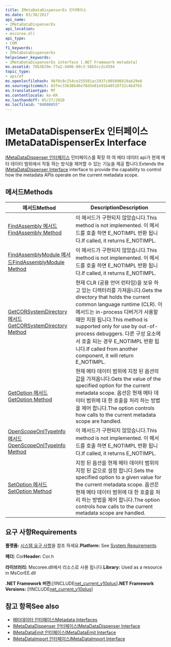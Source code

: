 ```yaml
---
title: IMetaDataDispenserEx 인터페이스
ms.date: 03/30/2017
api_name:
- IMetaDataDispenserEx
api_location:
- mscoree.dll
api_type:
- COM
f1_keywords:
- IMetaDataDispenserEx
helpviewer_keywords:
- IMetaDataDispenserEx interface [.NET Framework metadata]
ms.assetid: 78b3629e-77a2-4406-89c3-56b5cc2c4594
topic_type:
- apiref
ms.openlocfilehash: 96f0c0c254ce255581ac2937c805096918ab29e8
ms.sourcegitcommit: 03fec33630b46e78d5e81e91b40518f32c4bd7b5
ms.translationtype: MT
ms.contentlocale: ko-KR
ms.lasthandoff: 05/27/2020
ms.locfileid: "84008055"
---
```

# <a name="imetadatadispenserex-interface"></a><span data-ttu-id="2ecdb-102">IMetaDataDispenserEx 인터페이스</span><span class="sxs-lookup"><span data-stu-id="2ecdb-102">IMetaDataDispenserEx Interface</span></span>
<span data-ttu-id="2ecdb-103">[IMetaDataDispenser 인터페이스](imetadatadispenser-interface.md) 인터페이스를 확장 하 여 메타 데이터 api가 현재 메타 데이터 범위에서 작동 하는 방식을 제어할 수 있는 기능을 제공 합니다.</span><span class="sxs-lookup"><span data-stu-id="2ecdb-103">Extends the [IMetaDataDispenser Interface](imetadatadispenser-interface.md) interface to provide the capability to control how the metadata APIs operate on the current metadata scope.</span></span>  
  
## <a name="methods"></a><span data-ttu-id="2ecdb-104">메서드</span><span class="sxs-lookup"><span data-stu-id="2ecdb-104">Methods</span></span>  
  
|<span data-ttu-id="2ecdb-105">메서드</span><span class="sxs-lookup"><span data-stu-id="2ecdb-105">Method</span></span>|<span data-ttu-id="2ecdb-106">Description</span><span class="sxs-lookup"><span data-stu-id="2ecdb-106">Description</span></span>|  
|------------|-----------------|  
|[<span data-ttu-id="2ecdb-107">FindAssembly 메서드</span><span class="sxs-lookup"><span data-stu-id="2ecdb-107">FindAssembly Method</span></span>](imetadatadispenserex-findassembly-method.md)|<span data-ttu-id="2ecdb-108">이 메서드가 구현되지 않았습니다.</span><span class="sxs-lookup"><span data-stu-id="2ecdb-108">This method is not implemented.</span></span> <span data-ttu-id="2ecdb-109">이 메서드를 호출 하면 E_NOTIMPL 반환 됩니다.</span><span class="sxs-lookup"><span data-stu-id="2ecdb-109">If called, it returns E_NOTIMPL.</span></span>|  
|[<span data-ttu-id="2ecdb-110">FindAssemblyModule 메서드</span><span class="sxs-lookup"><span data-stu-id="2ecdb-110">FindAssemblyModule Method</span></span>](imetadatadispenserex-findassemblymodule-method.md)|<span data-ttu-id="2ecdb-111">이 메서드가 구현되지 않았습니다.</span><span class="sxs-lookup"><span data-stu-id="2ecdb-111">This method is not implemented.</span></span> <span data-ttu-id="2ecdb-112">이 메서드를 호출 하면 E_NOTIMPL 반환 됩니다.</span><span class="sxs-lookup"><span data-stu-id="2ecdb-112">If called, it returns E_NOTIMPL.</span></span>|  
|[<span data-ttu-id="2ecdb-113">GetCORSystemDirectory 메서드</span><span class="sxs-lookup"><span data-stu-id="2ecdb-113">GetCORSystemDirectory Method</span></span>](imetadatadispenserex-getcorsystemdirectory-method.md)|<span data-ttu-id="2ecdb-114">현재 CLR (공용 언어 런타임)을 보유 하 고 있는 디렉터리를 가져옵니다.</span><span class="sxs-lookup"><span data-stu-id="2ecdb-114">Gets the directory that holds the current common language runtime (CLR).</span></span> <span data-ttu-id="2ecdb-115">이 메서드는 in-process 디버거가 사용할 때만 지원 됩니다.</span><span class="sxs-lookup"><span data-stu-id="2ecdb-115">This method is supported only for use by out-of-process debuggers.</span></span> <span data-ttu-id="2ecdb-116">다른 구성 요소에서 호출 되는 경우 E_NOTIMPL 반환 됩니다.</span><span class="sxs-lookup"><span data-stu-id="2ecdb-116">If called from another component, it will return E_NOTIMPL.</span></span>|  
|[<span data-ttu-id="2ecdb-117">GetOption 메서드</span><span class="sxs-lookup"><span data-stu-id="2ecdb-117">GetOption Method</span></span>](imetadatadispenserex-getoption-method.md)|<span data-ttu-id="2ecdb-118">현재 메타 데이터 범위에 지정 된 옵션의 값을 가져옵니다.</span><span class="sxs-lookup"><span data-stu-id="2ecdb-118">Gets the value of the specified option for the current metadata scope.</span></span> <span data-ttu-id="2ecdb-119">옵션은 현재 메타 데이터 범위에 대 한 호출을 처리 하는 방법을 제어 합니다.</span><span class="sxs-lookup"><span data-stu-id="2ecdb-119">The option controls how calls to the current metadata scope are handled.</span></span>|  
|[<span data-ttu-id="2ecdb-120">OpenScopeOnITypeInfo 메서드</span><span class="sxs-lookup"><span data-stu-id="2ecdb-120">OpenScopeOnITypeInfo Method</span></span>](imetadatadispenserex-openscopeonitypeinfo-method.md)|<span data-ttu-id="2ecdb-121">이 메서드가 구현되지 않았습니다.</span><span class="sxs-lookup"><span data-stu-id="2ecdb-121">This method is not implemented.</span></span> <span data-ttu-id="2ecdb-122">이 메서드를 호출 하면 E_NOTIMPL 반환 됩니다.</span><span class="sxs-lookup"><span data-stu-id="2ecdb-122">If called, it returns E_NOTIMPL.</span></span>|  
|[<span data-ttu-id="2ecdb-123">SetOption 메서드</span><span class="sxs-lookup"><span data-stu-id="2ecdb-123">SetOption Method</span></span>](imetadatadispenserex-setoption-method.md)|<span data-ttu-id="2ecdb-124">지정 된 옵션을 현재 메타 데이터 범위의 지정 된 값으로 설정 합니다.</span><span class="sxs-lookup"><span data-stu-id="2ecdb-124">Sets the specified option to a given value for the current metadata scope.</span></span> <span data-ttu-id="2ecdb-125">옵션은 현재 메타 데이터 범위에 대 한 호출을 처리 하는 방법을 제어 합니다.</span><span class="sxs-lookup"><span data-stu-id="2ecdb-125">The option controls how calls to the current metadata scope are handled.</span></span>|  
  
## <a name="requirements"></a><span data-ttu-id="2ecdb-126">요구 사항</span><span class="sxs-lookup"><span data-stu-id="2ecdb-126">Requirements</span></span>  
 <span data-ttu-id="2ecdb-127">**플랫폼:** [시스템 요구 사항](../../get-started/system-requirements.md)을 참조 하세요.</span><span class="sxs-lookup"><span data-stu-id="2ecdb-127">**Platform:** See [System Requirements](../../get-started/system-requirements.md).</span></span>  
  
 <span data-ttu-id="2ecdb-128">**헤더:** Cor</span><span class="sxs-lookup"><span data-stu-id="2ecdb-128">**Header:** Cor.h</span></span>  
  
 <span data-ttu-id="2ecdb-129">**라이브러리:** Mscoree.dll에서 리소스로 사용 됩니다.</span><span class="sxs-lookup"><span data-stu-id="2ecdb-129">**Library:** Used as a resource in MsCorEE.dll</span></span>  
  
 <span data-ttu-id="2ecdb-130">**.NET Framework 버전:**[!INCLUDE[net_current_v10plus](../../../../includes/net-current-v10plus-md.md)]</span><span class="sxs-lookup"><span data-stu-id="2ecdb-130">**.NET Framework Versions:** [!INCLUDE[net_current_v10plus](../../../../includes/net-current-v10plus-md.md)]</span></span>  
  
## <a name="see-also"></a><span data-ttu-id="2ecdb-131">참고 항목</span><span class="sxs-lookup"><span data-stu-id="2ecdb-131">See also</span></span>

- [<span data-ttu-id="2ecdb-132">메타데이터 인터페이스</span><span class="sxs-lookup"><span data-stu-id="2ecdb-132">Metadata Interfaces</span></span>](metadata-interfaces.md)
- [<span data-ttu-id="2ecdb-133">IMetaDataDispenser 인터페이스</span><span class="sxs-lookup"><span data-stu-id="2ecdb-133">IMetaDataDispenser Interface</span></span>](imetadatadispenser-interface.md)
- [<span data-ttu-id="2ecdb-134">IMetaDataEmit 인터페이스</span><span class="sxs-lookup"><span data-stu-id="2ecdb-134">IMetaDataEmit Interface</span></span>](imetadataemit-interface.md)
- [<span data-ttu-id="2ecdb-135">IMetaDataImport 인터페이스</span><span class="sxs-lookup"><span data-stu-id="2ecdb-135">IMetaDataImport Interface</span></span>](imetadataimport-interface.md)
